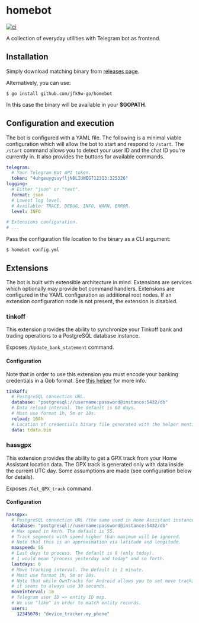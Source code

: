 # homebot

[![ci](https://github.com/jfk9w-go/homebot/actions/workflows/ci.yml/badge.svg)](https://github.com/jfk9w-go/homebot/actions/workflows/ci.yml)

A collection of everyday utilities with Telegram bot as frontend.

## Installation

Simply download matching binary from [releases page](https://github.com/jfk9w-go/homebot/releases).

Alternatively, you can use:

`$ go install github.com/jfk9w-go/homebot`

In this case the binary will be available in your **$GOPATH**.

## Configuration and execution

The bot is configured with a YAML file. 
The following is a minimal viable configuration which will allow the bot to start and respond to `/start`.
The `/start` command allows you to detect your user ID and the chat ID you're currently in.
It also provides the buttons for available commands.

```yaml
telegram:
  # Your Telegram Bot API token.
  token: "4uhgeuygsuyfljNBLIUWEG712313:325326"
logging:
  # Either "json" or "text".
  format: json
  # Lowest log level.
  # Available: TRACE, DEBUG, INFO, WARN, ERROR.
  level: INFO

# Extensions configuration.
# ...
```

Pass the configuration file location to the binary as a CLI argument:

`$ homebot config.yml`

## Extensions

The bot is built with extensible architecture in mind. Extensions are services which optionally may provide bot command handlers.
Extensions are configured in the YAML configuration as additional root nodes. 
If an extension configuration node is not present, the extension is disabled.

### tinkoff

This extension provides the ability to synchronize your Tinkoff bank and trading operations to a PostgreSQL database instance.

Exposes `/Update_bank_statement` command.

#### Configuration

Note that in order to use this extension you must encode your banking credentials in a Gob format.
See [this helper](https://github.com/jfk9w-go/homebot/blob/master/ext/tinkoff/helper/main.go) for more info.

```yaml
tinkoff:
  # PostgreSQL connection URL.
  database: "postgresql://username:password@instance:5432/db"
  # Data reload interval. The default is 60 days.
  # Must use format 1h, 5m or 10s.
  reload: 168h
  # Location of credentials binary file generated with the helper mentioned above.
  data: tdata.bin
```

### hassgpx

This extension provides the ability to get a GPX track from your Home Assistant location data.
The GPX track is generated only with data inside the current UTC day. Some assumptions are made (see configuration below for details).

Exposes `/Get_GPX_track` command.

#### Configuration

```yaml
hassgpx:
  # PostgreSQL connection URL (the same used in Home Assistant instance).
  database: "postgresql://username:password@instance:5432/db"
  # Max speed in km/h. The default is 55.
  # Track segments with speed higher than maximum will be ignored.
  # Note that this is an approximation via latitude and longitude.
  maxspeed: 55
  # Last days to process. The default is 0 (only today).
  # 1 would mean "process yesterday and today" and so forth.
  lastdays: 0
  # Move tracking interval. The default is 1 minute.
  # Must use format 1h, 5m or 10s.
  # Note that while OwnTracks for Android allows you to set move tracking interval,
  # it seems to always use 30 seconds.
  moveinterval: 1m
  # Telegram user ID => entity ID map.
  # We use "like" in order to match entity records.
  users:
    12345678: "device_tracker.my_phone"
```
